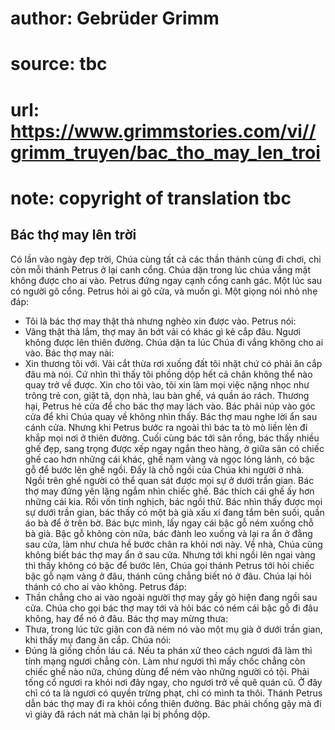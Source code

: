 # author: Gebrüder Grimm
# source: tbc
# url: https://www.grimmstories.com/vi//grimm_truyen/bac_tho_may_len_troi
# note: copyright of translation tbc

## Bác thợ may lên trời 

Có lần vào ngày đẹp trời, Chúa cùng tất cả các thần thánh cùng đi chơi,
chỉ còn mỗi thánh Petrus ở lại canh cổng. Chúa dặn trong lúc chúa vắng
mặt không được cho ai vào. Petrus đứng ngay cạnh cổng canh gác.
Một lúc sau có người gõ cổng. Petrus hỏi ai gõ cửa, và muốn gì. Một
giọng nói nhỏ nhẹ đáp:
- Tôi là bác thợ may thật thà nhưng nghèo xin được vào.
Petrus nói:
- Vâng thật thà lắm, thợ may ăn bớt vải có khác gì kẻ cắp đâu. Ngươi
không được lên thiên đường. Chúa dặn ta lúc Chúa đi vắng không cho ai
vào.
Bác thợ may nài:
- Xin thương tôi với. Vải cắt thừa rơi xuống đất tôi nhặt chứ có phải ăn
cắp đâu mà nói. Cứ nhìn thì thấy tôi phồng dộp hết cả chân không thể nào
quay trở về được. Xin cho tôi vào, tôi xin làm mọi việc nặng nhọc như
trông trẻ con, giặt tã, dọn nhà, lau bàn ghế, vá quần áo rách.
Thương hại, Petrus hé cửa để cho bác thợ may lách vào. Bác phải núp vào
góc cửa để khi Chúa quay về không nhìn thấy. Bác thợ mau nghe lời ẩn sau
cánh cửa. Nhưng khi Petrus bước ra ngoài thì bác ta tò mò liền lẻn đi
khắp mọi nơi ở thiên đường.
Cuối cùng bác tới sân rồng, bác thấy nhiều ghế đẹp, sang trọng được xếp
ngay ngắn theo hàng, ở giữa sân có chiếc ghế cao hơn những cái khác, ghế
nạm vàng và ngọc lóng lánh, có bậc gỗ để bước lên ghế ngồi. Đấy là chỗ
ngồi của Chúa khi người ở nhà. Ngồi trên ghế người có thể quan sát được
mọi sự ở dưới trần gian.
Bác thợ may đứng yên lặng ngắm nhìn chiếc ghế. Bác thích cái ghế ấy hơn
những cái kia. Rồi vốn tinh nghịch, bác ngồi thử. Bác nhìn thấy được mọi
sự dưới trần gian, bác thấy có một bà già xấu xí đang tắm bên suối, quần
áo bà để ở trên bờ.
Bác bực mình, lấy ngay cái bậc gỗ ném xuống chỗ bà già.
Bậc gỗ không còn nữa, bác đành leo xuống và lại ra ẩn ở đằng sau cửa,
làm như chưa hề bước chân ra khỏi nơi này.
Về nhà, Chúa cũng không biết bác thợ may ẩn ở sau cửa. Nhưng tới khi
ngồi lên ngai vàng thì thấy không có bậc để bước lên, Chúa gọi thánh
Petrus tới hỏi chiếc bậc gỗ nạm vàng ở đâu, thánh cũng chẳng biết nó ở
đâu. Chúa lại hỏi thánh có cho ai vào không. Petrus đáp:
- Thần chẳng cho ai vào ngoài người thợ may gầy gò hiện đang ngồi sau
cửa.
Chúa cho gọi bác thợ may tới và hỏi bác có ném cái bậc gỗ đi đâu không,
hay để nó ở đâu. Bác thợ may mừng thưa:
- Thưa, trong lúc tức giận con đã ném nó vào một mụ già ở dưới trần
gian, khi thấy mụ đang ăn cắp.
Chúa nói:
- Đúng là giống chồn láu cá. Nếu ta phán xử theo cách ngươi đã làm thì
tính mạng ngươi chẳng còn. Làm như ngươi thì mấy chốc chẳng còn chiếc
ghế nào nữa, chúng dùng để ném vào những người có tội. Phải tống cổ
ngươi ra khỏi nơi đây ngay, cho ngươi trở về quê quán cũ. Ở đây chỉ có
ta là ngươi có quyền trừng phạt, chỉ có mình ta thôi.
Thánh Petrus dẫn bác thợ may đi ra khỏi cổng thiên đường. Bác phải chống
gậy mà đi vì giày đã rách nát mà chân lại bị phồng dộp.

